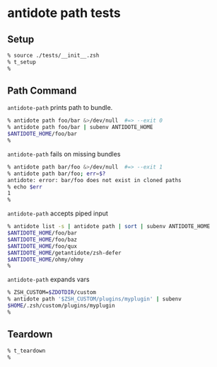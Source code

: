 # antidote path tests

## Setup

```zsh
% source ./tests/__init__.zsh
% t_setup
%
```

## Path Command

`antidote-path` prints path to bundle.

```zsh
% antidote path foo/bar &>/dev/null  #=> --exit 0
% antidote path foo/bar | subenv ANTIDOTE_HOME
$ANTIDOTE_HOME/foo/bar
%
```

`antidote-path` fails on missing bundles

```zsh
% antidote path bar/foo &>/dev/null  #=> --exit 1
% antidote path bar/foo; err=$?
antidote: error: bar/foo does not exist in cloned paths
% echo $err
1
%
```

`antidote-path` accepts piped input

```zsh
% antidote list -s | antidote path | sort | subenv ANTIDOTE_HOME
$ANTIDOTE_HOME/foo/bar
$ANTIDOTE_HOME/foo/baz
$ANTIDOTE_HOME/foo/qux
$ANTIDOTE_HOME/getantidote/zsh-defer
$ANTIDOTE_HOME/ohmy/ohmy
%
```

`antidote-path` expands vars

```zsh
% ZSH_CUSTOM=$ZDOTDIR/custom
% antidote path '$ZSH_CUSTOM/plugins/myplugin' | subenv
$HOME/.zsh/custom/plugins/myplugin
%
```

## Teardown

```zsh
% t_teardown
%
```
